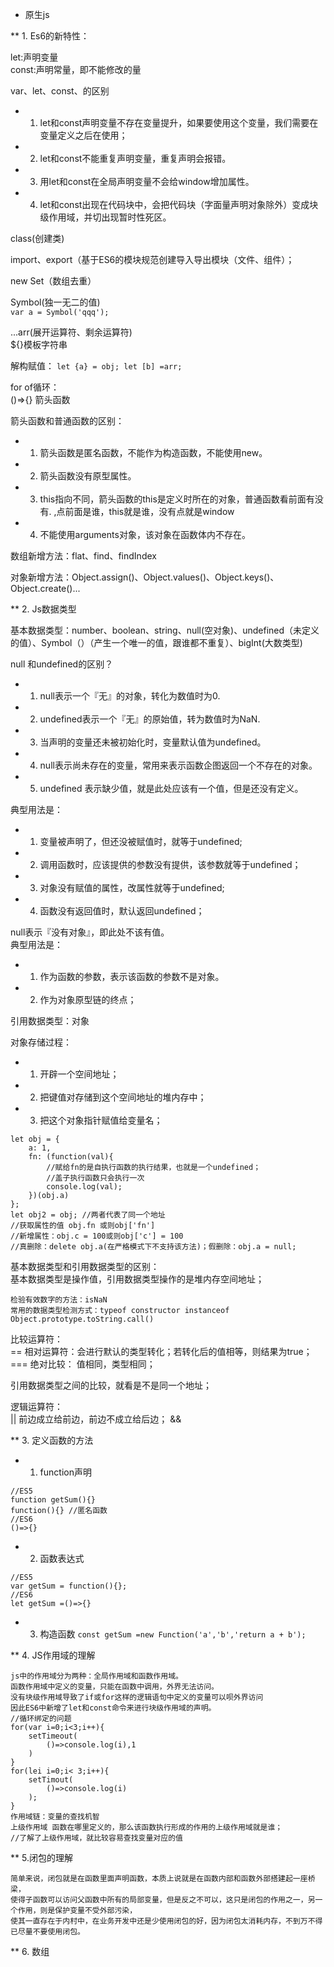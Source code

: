 * 原生js

** 1. Es6的新特性：

let:声明变量 <br>
const:声明常量，即不能修改的量

var、let、const、的区别<br>
- 1. let和const声明变量不存在变量提升，如果要使用这个变量，我们需要在变量定义之后在使用；
- 2. let和const不能重复声明变量，重复声明会报错。
- 3. 用let和const在全局声明变量不会给window增加属性。
- 4. let和const出现在代码块中，会把代码块（字面量声明对象除外）变成块级作用域，并切出现暂时性死区。

class(创建类)

import、export（基于ES6的模块规范创建导入导出模块（文件、组件）；

new Set（数组去重）

Symbol(独一无二的值)    
`var a = Symbol('qqq');`

...arr(展开运算符、剩余运算符)<br>
${}模板字符串
 
解构赋值：
`let {a} = obj; let [b] =arr;`

for of循环：<br>
()=>{} 箭头函数<br>

箭头函数和普通函数的区别：<br>
- 1. 箭头函数是匿名函数，不能作为构造函数，不能使用new。
- 2. 箭头函数没有原型属性。
- 3. this指向不同，箭头函数的this是定义时所在的对象，普通函数看前面有没有. ,点前面是谁，this就是谁，没有点就是window
- 4. 不能使用arguments对象，该对象在函数体内不存在。

数组新增方法：flat、find、findIndex

对象新增方法：Object.assign()、Object.values()、Object.keys()、Object.create()...

** 2. Js数据类型

基本数据类型：number、boolean、string、null(空对象)、undefined（未定义的值）、Symbol（）（产生一个唯一的值，跟谁都不重复）、bigInt(大数类型)

null 和undefined的区别？<br>
- 1. null表示一个『无』的对象，转化为数值时为0.
- 2. undefined表示一个『无』的原始值，转为数值时为NaN.
- 3. 当声明的变量还未被初始化时，变量默认值为undefined。
- 4. null表示尚未存在的变量，常用来表示函数企图返回一个不存在的对象。
- 5. undefined 表示缺少值，就是此处应该有一个值，但是还没有定义。

典型用法是：<br>
- 1. 变量被声明了，但还没被赋值时，就等于undefined;
- 2. 调用函数时，应该提供的参数没有提供，该参数就等于undefined；
- 3. 对象没有赋值的属性，改属性就等于undefined;
- 4. 函数没有返回值时，默认返回undefined；

null表示『没有对象』，即此处不该有值。<br>
典型用法是：<br>
- 1. 作为函数的参数，表示该函数的参数不是对象。
- 2. 作为对象原型链的终点；

引用数据类型：对象

对象存储过程：<br>
- 1. 开辟一个空间地址；
- 2. 把键值对存储到这个空间地址的堆内存中；
- 3. 把这个对象指针赋值给变量名；
```
let obj = {
    a: 1,
    fn: (function(val){
        //赋给fn的是自执行函数的执行结果，也就是一个undefined；
        //盖子执行函数只会执行一次
        console.log(val);
    })(obj.a)
};
let obj2 = obj; //两者代表了同一个地址
//获取属性的值 obj.fn 或则obj['fn']
//新增属性：obj.c = 100或则obj['c'] = 100
//真删除：delete obj.a(在严格模式下不支持该方法)；假删除：obj.a = null;
```
基本数据类型和引用数据类型的区别：<br>
基本数据类型是操作值，引用数据类型操作的是堆内存空间地址；
```
检验有效数字的方法：isNaN
常用的数据类型检测方式：typeof constructor instanceof Object.prototype.toString.call()
```
比较运算符：<br>
== 相对运算符：会进行默认的类型转化；若转化后的值相等，则结果为true；<br>
=== 绝对比较： 值相同，类型相同；

引用数据类型之间的比较，就看是不是同一个地址；

逻辑运算符：<br>
|| 前边成立给前边，前边不成立给后边；
&& 

** 3. 定义函数的方法

- 1. function声明
```
//ES5
function getSum(){}
function(){} //匿名函数
//ES6
()=>{}
```
- 2. 函数表达式
```
//ES5
var getSum = function(){};
//ES6
let getSum =()=>{}
```
- 3. 构造函数
`const getSum =new Function('a','b','return a + b');`

** 4. JS作用域的理解
```
js中的作用域分为两种：全局作用域和函数作用域。
函数作用域中定义的变量，只能在函数中调用，外界无法访问。
没有块级作用域导致了if或for这样的逻辑语句中定义的变量可以呗外界访问
因此ES6中新增了let和const命令来进行块级作用域的声明。
//循环绑定的问题
for(var i=0;i<3;i++){
    setTimeout(
        ()=>console.log(i),1
    )
}
for(lei i=0;i< 3;i++){
    setTimout(
        ()=>console.log(i)
    );
}
作用域链：变量的查找机智
上级作用域 函数在哪里定义的，那么该函数执行形成的作用的上级作用域就是谁；
//了解了上级作用域，就比较容易查找变量对应的值

```
** 5.闭包的理解
```
简单来说，闭包就是在函数里面声明函数，本质上说就是在函数内部和函数外部搭建起一座桥梁，
使得子函数可以访问父函数中所有的局部变量，但是反之不可以，这只是闭包的作用之一，另一个作用，则是保护变量不受外部污染，
使其一直存在于内村中，在业务开发中还是少使用闭包的好，因为闭包太消耗内存，不到万不得已尽量不要使用闭包。
```
** 6. 数组



















